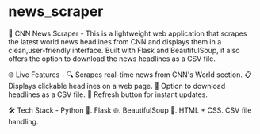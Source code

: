 # news_scraper

📰 CNN News Scraper -
This is a lightweight web application that scrapes the latest world news headlines from CNN and displays them in a clean,user-friendly interface.
Built with Flask and BeautifulSoup, it also offers the option to download the news headlines as a CSV file.

🌐 Live Features -
🔍 Scrapes real-time news from CNN's World section.
📋 Displays clickable headlines on a web page.
💾 Option to download headlines as a CSV file.
🔁 Refresh button for instant updates.

🛠️ Tech Stack -
Python 🐍.
Flask 🌐.
BeautifulSoup 🥣.
HTML + CSS.
CSV file handling.


